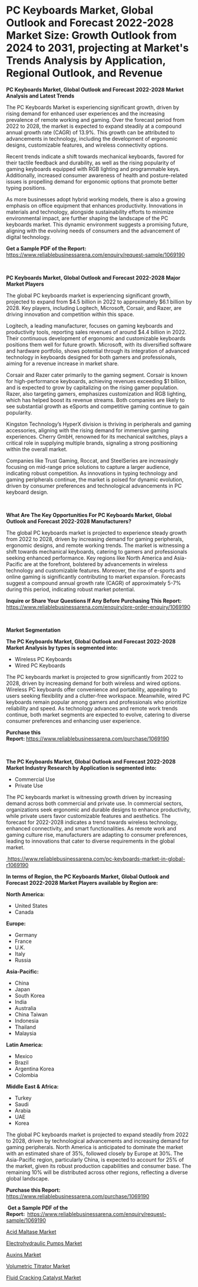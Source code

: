 <p><h1>PC Keyboards Market, Global Outlook and Forecast 2022-2028 Market Size: Growth Outlook from 2024 to 2031, projecting at Market's Trends Analysis by Application, Regional Outlook, and Revenue</h1></p><p><strong>PC Keyboards Market, Global Outlook and Forecast 2022-2028 Market Analysis and Latest Trends</strong></p>
<p><p>The PC Keyboards Market is experiencing significant growth, driven by rising demand for enhanced user experiences and the increasing prevalence of remote working and gaming. Over the forecast period from 2022 to 2028, the market is expected to expand steadily at a compound annual growth rate (CAGR) of 13.9%. This growth can be attributed to advancements in technology, including the development of ergonomic designs, customizable features, and wireless connectivity options. </p><p>Recent trends indicate a shift towards mechanical keyboards, favored for their tactile feedback and durability, as well as the rising popularity of gaming keyboards equipped with RGB lighting and programmable keys. Additionally, increased consumer awareness of health and posture-related issues is propelling demand for ergonomic options that promote better typing positions. </p><p>As more businesses adopt hybrid working models, there is also a growing emphasis on office equipment that enhances productivity. Innovations in materials and technology, alongside sustainability efforts to minimize environmental impact, are further shaping the landscape of the PC keyboards market. This dynamic environment suggests a promising future, aligning with the evolving needs of consumers and the advancement of digital technology.</p></p>
<p><strong>Get a Sample PDF of the Report:&nbsp;</strong> <a href="https://www.reliablebusinessarena.com/enquiry/request-sample/1069190">https://www.reliablebusinessarena.com/enquiry/request-sample/1069190</a></p>
<p>&nbsp;</p>
<p><strong>PC Keyboards Market, Global Outlook and Forecast 2022-2028 Major Market Players</strong></p>
<p><p>The global PC keyboards market is experiencing significant growth, projected to expand from $4.5 billion in 2022 to approximately $6.1 billion by 2028. Key players, including Logitech, Microsoft, Corsair, and Razer, are driving innovation and competition within this space.</p><p>Logitech, a leading manufacturer, focuses on gaming keyboards and productivity tools, reporting sales revenues of around $4.4 billion in 2022. Their continuous development of ergonomic and customizable keyboards positions them well for future growth. Microsoft, with its diversified software and hardware portfolio, shows potential through its integration of advanced technology in keyboards designed for both gamers and professionals, aiming for a revenue increase in market share.</p><p>Corsair and Razer cater primarily to the gaming segment. Corsair is known for high-performance keyboards, achieving revenues exceeding $1 billion, and is expected to grow by capitalizing on the rising gamer population. Razer, also targeting gamers, emphasizes customization and RGB lighting, which has helped boost its revenue streams. Both companies are likely to see substantial growth as eSports and competitive gaming continue to gain popularity.</p><p>Kingston Technology’s HyperX division is thriving in peripherals and gaming accessories, aligning with the rising demand for immersive gaming experiences. Cherry GmbH, renowned for its mechanical switches, plays a critical role in supplying multiple brands, signaling a strong positioning within the overall market.</p><p>Companies like Trust Gaming, Roccat, and SteelSeries are increasingly focusing on mid-range price solutions to capture a larger audience, indicating robust competition. As innovations in typing technology and gaming peripherals continue, the market is poised for dynamic evolution, driven by consumer preferences and technological advancements in PC keyboard design.</p></p>
<p>&nbsp;</p>
<p><strong>What Are The Key Opportunities For PC Keyboards Market, Global Outlook and Forecast 2022-2028 Manufacturers?</strong></p>
<p><p>The global PC keyboards market is projected to experience steady growth from 2022 to 2028, driven by increasing demand for gaming peripherals, ergonomic designs, and remote working trends. The market is witnessing a shift towards mechanical keyboards, catering to gamers and professionals seeking enhanced performance. Key regions like North America and Asia-Pacific are at the forefront, bolstered by advancements in wireless technology and customizable features. Moreover, the rise of e-sports and online gaming is significantly contributing to market expansion. Forecasts suggest a compound annual growth rate (CAGR) of approximately 5-7% during this period, indicating robust market potential.</p></p>
<p><strong>Inquire or Share Your Questions If Any Before Purchasing This Report:</strong> <a href="https://www.reliablebusinessarena.com/enquiry/pre-order-enquiry/1069190">https://www.reliablebusinessarena.com/enquiry/pre-order-enquiry/1069190</a></p>
<p>&nbsp;</p>
<p><strong>Market Segmentation</strong></p>
<p><strong>The PC Keyboards Market, Global Outlook and Forecast 2022-2028 Market Analysis by types is segmented into:</strong></p>
<p><ul><li>Wireless PC Keyboards</li><li>Wired PC Keyboards</li></ul></p>
<p><p>The PC keyboards market is projected to grow significantly from 2022 to 2028, driven by increasing demand for both wireless and wired options. Wireless PC keyboards offer convenience and portability, appealing to users seeking flexibility and a clutter-free workspace. Meanwhile, wired PC keyboards remain popular among gamers and professionals who prioritize reliability and speed. As technology advances and remote work trends continue, both market segments are expected to evolve, catering to diverse consumer preferences and enhancing user experience.</p></p>
<p><strong>Purchase this Report:&nbsp;</strong><a href="https://www.reliablebusinessarena.com/purchase/1069190">https://www.reliablebusinessarena.com/purchase/1069190</a></p>
<p>&nbsp;</p>
<p><strong>The PC Keyboards Market, Global Outlook and Forecast 2022-2028 Market Industry Research by Application is segmented into:</strong></p>
<p><ul><li>Commercial Use</li><li>Private Use</li></ul></p>
<p><p>The PC keyboards market is witnessing growth driven by increasing demand across both commercial and private use. In commercial sectors, organizations seek ergonomic and durable designs to enhance productivity, while private users favor customizable features and aesthetics. The forecast for 2022-2028 indicates a trend towards wireless technology, enhanced connectivity, and smart functionalities. As remote work and gaming culture rise, manufacturers are adapting to consumer preferences, leading to innovations that cater to diverse requirements in the global market.</p></p>
<p><a href="https://www.reliablebusinessarena.com/pc-keyboards-market-in-global-r1069190">&nbsp;https://www.reliablebusinessarena.com/pc-keyboards-market-in-global-r1069190</a></p>
<p><strong>In terms of Region, the PC Keyboards Market, Global Outlook and Forecast 2022-2028 Market Players available by Region are:</strong></p>
<p>
    <p> <strong> North America: </strong>
        <ul>
            <li>United States</li>
            <li>Canada</li>
        </ul>
        </p> 
    <p> <strong> Europe: </strong>
        <ul>
            <li>Germany</li>
            <li>France</li>
            <li>U.K.</li>
            <li>Italy</li>
            <li>Russia</li>
        </ul>
        </p> 
    <p> <strong> Asia-Pacific: </strong>
        <ul>
            <li>China</li>
            <li>Japan</li>
            <li>South Korea</li>
            <li>India</li>
            <li>Australia</li>
            <li>China Taiwan</li>
            <li>Indonesia</li>
            <li>Thailand</li>
            <li>Malaysia</li>
        </ul>
        </p> 
    <p> <strong> Latin America: </strong>
        <ul>
            <li>Mexico</li>
            <li>Brazil</li>
            <li>Argentina Korea</li>
            <li>Colombia</li>
        </ul>
        </p> 
    <p> <strong> Middle East & Africa: </strong>
        <ul>
            <li>Turkey</li>
            <li>Saudi</li>
            <li>Arabia</li>
            <li>UAE</li>
            <li>Korea</li>
        </ul>
    </p>
    </p>
<p><p>The global PC keyboards market is projected to expand steadily from 2022 to 2028, driven by technological advancements and increasing demand for gaming peripherals. North America is anticipated to dominate the market with an estimated share of 35%, followed closely by Europe at 30%. The Asia-Pacific region, particularly China, is expected to account for 25% of the market, given its robust production capabilities and consumer base. The remaining 10% will be distributed across other regions, reflecting a diverse global landscape.</p></p>
<p><strong>Purchase this Report: </strong><a href="https://www.reliablebusinessarena.com/purchase/1069190">https://www.reliablebusinessarena.com/purchase/1069190</a></p>
<p>&nbsp;<strong>Get a Sample PDF of the Report:&nbsp;&nbsp;</strong><a href="https://www.reliablebusinessarena.com/enquiry/request-sample/1069190">https://www.reliablebusinessarena.com/enquiry/request-sample/1069190</a></p>
<p><strong></strong></p>
<p><p><a href="https://issuu.com/reportprime-2/docs/acid-maltase-market-size-2030.pptx_2a1041bdd220a1">Acid Maltase Market</a></p><p><a href="https://www.linkedin.com/pulse/market-forecast-global-electrohydraulic-pumps-trends-impact-9lkhf?trackingId=fkartt7KRW27RJffyDQy6g%3D%3D">Electrohydraulic Pumps Market</a></p><p><a href="https://medium.com/@go-emi/global-auxins-market-status-2024-2031-and-forecast-by-region-product-end-use-490d3d02dad9">Auxins Market</a></p><p><a href="https://medium.com/@ml68flom/the-global-volumetric-titrator-market-is-expected-to-witness-a-compound-annual-growth-rate-cagr-fa2cac7a6632">Volumetric Titrator Market</a></p><p><a href="https://issuu.com/reportprime-2/docs/fluid-cracking-catalyst-market-size_e14ada9e6b65a0">Fluid Cracking Catalyst Market</a></p></p>